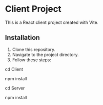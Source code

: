 # Client Project

This is a React client project created with Vite.

## Installation

1. Clone this repository.
2. Navigate to the project directory.
3. Follow these steps:

cd Client

npm install

cd Server

npm install
